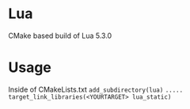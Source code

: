 # Lua
CMake based build of Lua 5.3.0
# Usage
Inside of CMakeLists.txt
`add_subdirectory(lua)`
`.....`
`target_link_libraries(<YOURTARGET> lua_static)`
